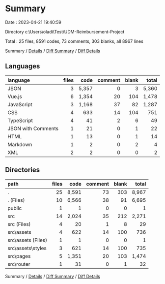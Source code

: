 # Summary

Date : 2023-04-21 19:40:59

Directory c:\\Users\\oladi\\Test\\UDM-Reimbursement-Project

Total : 25 files,  8591 codes, 73 comments, 303 blanks, all 8967 lines

Summary / [Details](details.md) / [Diff Summary](diff.md) / [Diff Details](diff-details.md)

## Languages
| language | files | code | comment | blank | total |
| :--- | ---: | ---: | ---: | ---: | ---: |
| JSON | 3 | 5,357 | 0 | 3 | 5,360 |
| Vue.js | 6 | 1,354 | 20 | 104 | 1,478 |
| JavaScript | 3 | 1,168 | 37 | 82 | 1,287 |
| CSS | 4 | 633 | 14 | 104 | 751 |
| TypeScript | 4 | 41 | 2 | 6 | 49 |
| JSON with Comments | 1 | 21 | 0 | 1 | 22 |
| HTML | 1 | 13 | 0 | 1 | 14 |
| Markdown | 1 | 2 | 0 | 2 | 4 |
| XML | 2 | 2 | 0 | 0 | 2 |

## Directories
| path | files | code | comment | blank | total |
| :--- | ---: | ---: | ---: | ---: | ---: |
| . | 25 | 8,591 | 73 | 303 | 8,967 |
| . (Files) | 10 | 6,566 | 38 | 91 | 6,695 |
| public | 1 | 1 | 0 | 0 | 1 |
| src | 14 | 2,024 | 35 | 212 | 2,271 |
| src (Files) | 4 | 20 | 1 | 8 | 29 |
| src\\assets | 4 | 622 | 14 | 100 | 736 |
| src\\assets (Files) | 1 | 1 | 0 | 0 | 1 |
| src\\assets\\styles | 3 | 621 | 14 | 100 | 735 |
| src\\pages | 5 | 1,351 | 20 | 103 | 1,474 |
| src\\router | 1 | 31 | 0 | 1 | 32 |

Summary / [Details](details.md) / [Diff Summary](diff.md) / [Diff Details](diff-details.md)